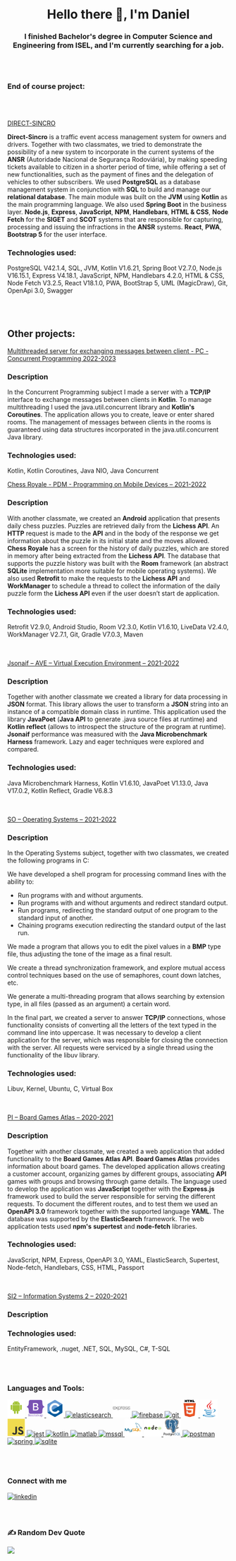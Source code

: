 <h1 align="center">Hello there 👋, I'm Daniel</h1>
<h3 align="center">
I finished Bachelor's degree in Computer Science and Engineering from ISEL, and I'm currently searching for a job.</h3>
<br></br>

<h3 align="left">End of course project: </h3>
<br></br>

[DIRECT-SINCRO](https://github.com/RainPumpkin/direct-sincro)

**Direct-Sincro** is a traffic event access management system for owners and drivers. Together with two classmates, we tried to demonstrate the possibility of a new system to incorporate in the current systems of the **ANSR** (Autoridade Nacional de Segurança Rodoviária), by making speeding tickets available to citizen in a shorter period of time, while offering a set of new functionalities, such as the payment of fines and the delegation of vehicles to other subscribers. We used **PostgreSQL** as a database management system in conjunction with **SQL** to build and manage our **relational database**. The main module was built on the **JVM** using **Kotlin** as the main programming language. We also used **Spring Boot** in the business layer. **Node.js**, **Express**, **JavaScript**, **NPM**, **Handlebars**, **HTML & CSS**, **Node Fetch** for the **SIGET** and **SCOT** systems that are responsible for capturing, processing and issuing the infractions in the **ANSR** systems. **React**, **PWA**, **Bootstrap 5** for the user interface.   

<h3 align="left">Technologies used:</h3>

PostgreSQL V42.1.4, SQL, JVM, Kotlin V1.6.21, Spring Boot V2.7.0, Node.js V16.15.1, Express V4.18.1, JavaScript, NPM, Handlebars 4.2.0, HTML & CSS, Node Fetch V3.2.5, React V18.1.0, PWA, BootStrap 5, UML (MagicDraw), Git, OpenApi 3.0, Swagger

<br></br>
<h2 align="left">Other projects:</h2>

[Multithreaded server for exchanging messages between client - PC - Concurrent Programming 2022-2023](https://github.com/isel-leic-pc/s2122-2-leic42d-problem-sets-student-SPUTNIKBIPBIP)

<h3 align="left">Description</h3>

In the Concurrent Programming subject I made a server with a **TCP/IP** interface to exchange messages between clients in **Kotlin**. To manage multithreading I used the java.util.concurrent library and **Kotlin's Coroutines**.
The application allows you to create, leave or enter shared rooms. The management of messages between clients in the rooms is guaranteed using data structures incorporated in the java.util.concurrent Java library. 

<h3 align="left">Technologies used:</h3>

Kotlin, Kotlin Coroutines, Java NIO, Java Concurrent

[Chess Royale - PDM - Programming on Mobile Devices – 2021-2022](https://github.com/sputnikbipbip/ISEL_Projects/tree/main/PDM_Programa%C3%A7%C3%A3oDispositivosM%C3%B3veis/PDM-2122i-LI5X-G28-main)

<h3 align="left">Description</h3>

With another classmate, we created an **Android** application that presents daily chess puzzles. Puzzles are retrieved daily from the **Lichess API**. An **HTTP** request is made to the **API** and in the body of the response we get information about the puzzle in its initial state and the moves allowed. **Chess Royale** has a screen for the history of daily puzzles, which are stored in memory after being extracted from the **Lichess API**. The database that supports the puzzle history was built with the **Room** framework (an abstract **SQLite** implementation more suitable for mobile operating systems). We also used **Retrofit** to make the requests to the **Lichess API** and **WorkManager** to schedule a thread to collect the information of the daily puzzle form the **Lichess API** even if the user doesn’t start de application.


<h3 align="left">Technologies used:</h3>

Retrofit V2.9.0, Android Studio, Room V2.3.0, Kotlin V1.6.10, LiveData V2.4.0, WorkManager V2.7.1, Git, Gradle V7.0.3, Maven

<br></br>
[Jsonaif – AVE – Virtual Execution Environment – 2021-2022](https://github.com/sputnikbipbip/ISEL_Projects/tree/main/AVE_AmbientesVirtuaisExecu%C3%A7%C3%A3o/jsonaif-i42d_12-main)

<h3 align="left">Description</h3>

Together with another classmate we created a library for data processing in **JSON** format. This library allows the user to transform a **JSON** string into an instance of a compatible domain class in runtime. This application used the library **JavaPoet** (**Java API** to generate .java source files at runtime) and **Kotlin reflect** (allows to introspect the structure of the program at runtime). **Jsonaif** performance was measured with the **Java Microbenchmark Harness** framework. Lazy and eager techniques were explored and compared.


<h3 align="left">Technologies used:</h3>

Java Microbenchmark Harness, Kotlin V1.6.10, JavaPoet V1.13.0, Java V17.0.2, Kotlin Reflect, Gradle V6.8.3

<br></br>
[SO – Operating Systems – 2021-2022](https://github.com/sputnikbipbip/ISEL_Projects/tree/main/SO_SistemasOperativos/2021v-li42d-G09-main)

<h3 align="left">Description</h3>

In the Operating Systems subject, together with two classmates, we created the following programs in C:

We have developed a shell program for processing command lines with the ability to:

* Run programs with and without arguments.
* Run programs with and without arguments and redirect standard output.
* Run programs, redirecting the standard output of one program to the standard input of another.
* Chaining programs execution redirecting the standard output of the last run.


We made a program that allows you to edit the pixel values in a **BMP** type file, thus adjusting the tone of the image as a final result.

We create a thread synchronization framework, and explore mutual access control techniques based on the use of semaphores, count down latches, etc.

We generate a multi-threading program that allows searching by extension type, in all files (passed as an argument) a certain word.

In the final part, we created a server to answer **TCP/IP** connections, whose functionality consists of converting all the letters of the text typed in the command line into uppercase. It was necessary to develop a client application for the server, which was responsible for closing the connection with the server. All requests were serviced by a single thread using the functionality of the libuv library.

<h3 align="left">Technologies used:</h3>

Libuv, Kernel, Ubuntu, C, Virtual Box

<br></br>
[PI – Board Games Atlas – 2020-2021](https://github.com/sputnikbipbip/ISEL_Projects/tree/main/PI_ProgramacaoInternet/web-app-project-g_11-main)

<h3 align="left">Description</h3>

Together with another classmate, we created a web application that added functionality to the **Board Games Atlas API**. **Board Games Atlas** provides information about board games. The developed application allows creating a customer account, organizing games by different groups, associating **API** games with groups and browsing through game details.
The language used to develop the application was **JavaScript** together with the **Express.js** framework used to build the server responsible for serving the different requests. To document the different routes, and to test them we used an **OpenAPI 3.0** framework together with the supported language **YAML**. The database was supported by the **ElasticSearch** framework. The web application tests used **npm's** **supertest** and **node-fetch** libraries.

<h3 align="left">Technologies used:</h3>
JavaScript, NPM, Express, OpenAPI 3.0, YAML, ElasticSearch, Supertest, Node-fetch, Handlebars, CSS, HTML, Passport

<br></br>
[SI2 – Information Systems 2 – 2020-2021](https://github.com/MarcoFSBorges/SV2021-SI2-G05)

<h3 align="left">Description</h3>

<h3 align="left">Technologies used:</h3>
EntityFramework, .nuget, .NET, SQL, MySQL, C#, T-SQL

<br></br>
<p align="left">
</p>

<h3 align="left">Languages and Tools:</h3>


<p align="left"> <a href="https://developer.android.com" target="_blank" rel="noreferrer"> <img src="https://raw.githubusercontent.com/devicons/devicon/master/icons/android/android-original-wordmark.svg" alt="android" width="40" height="40"/> </a> <a href="https://getbootstrap.com" target="_blank" rel="noreferrer"> <img src="https://raw.githubusercontent.com/devicons/devicon/master/icons/bootstrap/bootstrap-plain-wordmark.svg" alt="bootstrap" width="40" height="40"/> </a> <a href="https://www.cprogramming.com/" target="_blank" rel="noreferrer"> <img src="https://raw.githubusercontent.com/devicons/devicon/master/icons/c/c-original.svg" alt="c" width="40" height="40"/> </a> <a href="https://www.elastic.co" target="_blank" rel="noreferrer"> <img src="https://www.vectorlogo.zone/logos/elastic/elastic-icon.svg" alt="elasticsearch" width="40" height="40"/> </a> <a href="https://expressjs.com" target="_blank" rel="noreferrer"> <img src="https://raw.githubusercontent.com/devicons/devicon/master/icons/express/express-original-wordmark.svg" alt="express" width="40" height="40"/> </a> <a href="https://firebase.google.com/" target="_blank" rel="noreferrer"> <img src="https://www.vectorlogo.zone/logos/firebase/firebase-icon.svg" alt="firebase" width="40" height="40"/> </a> <a href="https://git-scm.com/" target="_blank" rel="noreferrer"> <img src="https://www.vectorlogo.zone/logos/git-scm/git-scm-icon.svg" alt="git" width="40" height="40"/> </a> <a href="https://www.w3.org/html/" target="_blank" rel="noreferrer"> <img src="https://raw.githubusercontent.com/devicons/devicon/master/icons/html5/html5-original-wordmark.svg" alt="html5" width="40" height="40"/> </a> <a href="https://www.java.com" target="_blank" rel="noreferrer"> <img src="https://raw.githubusercontent.com/devicons/devicon/master/icons/java/java-original.svg" alt="java" width="40" height="40"/> </a> <a href="https://developer.mozilla.org/en-US/docs/Web/JavaScript" target="_blank" rel="noreferrer"> <img src="https://raw.githubusercontent.com/devicons/devicon/master/icons/javascript/javascript-original.svg" alt="javascript" width="40" height="40"/> </a> <a href="https://jestjs.io" target="_blank" rel="noreferrer"> <img src="https://www.vectorlogo.zone/logos/jestjsio/jestjsio-icon.svg" alt="jest" width="40" height="40"/> </a> <a href="https://kotlinlang.org" target="_blank" rel="noreferrer"> <img src="https://www.vectorlogo.zone/logos/kotlinlang/kotlinlang-icon.svg" alt="kotlin" width="40" height="40"/> </a> <a href="https://www.mathworks.com/" target="_blank" rel="noreferrer"> <img src="https://upload.wikimedia.org/wikipedia/commons/2/21/Matlab_Logo.png" alt="matlab" width="40" height="40"/> </a> <a href="https://www.microsoft.com/en-us/sql-server" target="_blank" rel="noreferrer"> <img src="https://www.svgrepo.com/show/303229/microsoft-sql-server-logo.svg" alt="mssql" width="40" height="40"/> </a> <a href="https://www.mysql.com/" target="_blank" rel="noreferrer"> <img src="https://raw.githubusercontent.com/devicons/devicon/master/icons/mysql/mysql-original-wordmark.svg" alt="mysql" width="40" height="40"/> </a> <a href="https://nodejs.org" target="_blank" rel="noreferrer"> <img src="https://raw.githubusercontent.com/devicons/devicon/master/icons/nodejs/nodejs-original-wordmark.svg" alt="nodejs" width="40" height="40"/> </a> <a href="https://www.postgresql.org" target="_blank" rel="noreferrer"> <img src="https://raw.githubusercontent.com/devicons/devicon/master/icons/postgresql/postgresql-original-wordmark.svg" alt="postgresql" width="40" height="40"/> </a> <a href="https://postman.com" target="_blank" rel="noreferrer"> <img src="https://www.vectorlogo.zone/logos/getpostman/getpostman-icon.svg" alt="postman" width="40" height="40"/> </a> <a href="https://spring.io/" target="_blank" rel="noreferrer"> <img src="https://www.vectorlogo.zone/logos/springio/springio-icon.svg" alt="spring" width="40" height="40"/> </a> <a href="https://www.sqlite.org/" target="_blank" rel="noreferrer"> <img src="https://www.vectorlogo.zone/logos/sqlite/sqlite-icon.svg" alt="sqlite" width="40" height="40"/> </a> </p>
<br></br>

### Connect with me  
<div align="left">
<a href="https://www.linkedin.com/in/daniel-azevedo-8404a7112/" target="_blank">
<img src=https://img.shields.io/badge/linkedin-%231E77B5.svg?&style=for-the-badge&logo=linkedin&logoColor=white alt=linkedin style="margin-bottom: 5px;" />
</a>
</div>  
<br></br>



### ✍️ Random Dev Quote
![](https://quotes-github-readme.vercel.app/api?type=horizontal&theme=radical)


